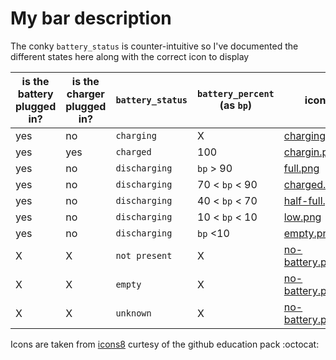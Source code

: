 # My bar description

The conky `battery_status` is counter-intuitive so I've documented the different states here along with the correct icon to display

|is the battery plugged in?|is the charger plugged in?|`battery_status`|`battery_percent` (as `bp`)|icon|
|---|---|---|---|---|
|yes|no|`charging`|X|[charging.png](./icons/icons8-charging-battery-16.png)|
|yes|yes|`charged`|100|[chargin.png](./icons/icons8-charging-battery-16.png)|
|yes|no|`discharging`|`bp` > 90|[full.png](./icons/icons8-full-battery-16.png)|
|yes|no|`discharging`|70 < `bp` < 90|[charged.png](./icons/icons8-charged-battery-16.png)|
|yes|no|`discharging`|40 < `bp` < 70|[half-full.png](./icons/icons8-battery-level-16.png)|
|yes|no|`discharging`|10 < `bp` < 10|[low.png](./icons/icons8-low-battery-16.png)|
|yes|no|`discharging`|`bp` <10|[empty.png](./icons/icons8-empty-battery-16.png)|
|X|X|`not present`|X|[no-battery.png](./icons/icons8-no-battery-16.png)|
|X|X|`empty`|X|[no-battery.png](./icons/icons8-no-battery-16.png)|
|X|X|`unknown`|X|[no-battery.png](./icons/icons8-no-battery-16.png)|

Icons are taken from [icons8](https://icons8.com) curtesy of the github education pack :octocat:
